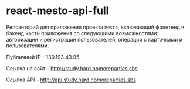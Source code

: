 # react-mesto-api-full
Репозиторий для приложения проекта `Mesto`, включающий фронтенд и бэкенд части приложения со следующими возможностями: авторизации и регистрации пользователей, операции с карточками и пользователями. 
  
Публичный IP - 130.193.43.95

Ссылка на сайт - http://study.hard.nomoreparties.sbs

Ссылка API - http://api.study.hard.nomoreparties.sbs
